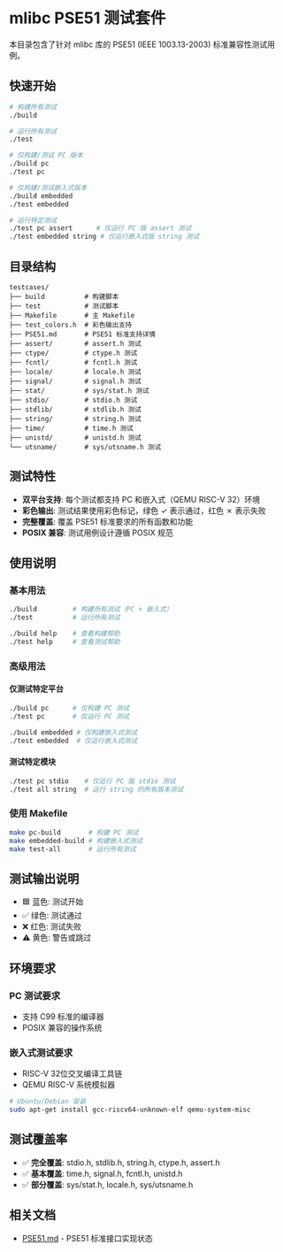 # mlibc PSE51 测试套件

本目录包含了针对 mlibc 库的 PSE51 (IEEE 1003.13-2003) 标准兼容性测试用例。

## 快速开始

```bash
# 构建所有测试
./build

# 运行所有测试
./test

# 仅构建/测试 PC 版本
./build pc
./test pc

# 仅构建/测试嵌入式版本
./build embedded
./test embedded

# 运行特定测试
./test pc assert      # 仅运行 PC 版 assert 测试
./test embedded string # 仅运行嵌入式版 string 测试
```

## 目录结构

```
testcases/
├── build          # 构建脚本
├── test           # 测试脚本
├── Makefile       # 主 Makefile
├── test_colors.h  # 彩色输出支持
├── PSE51.md       # PSE51 标准支持详情
├── assert/        # assert.h 测试
├── ctype/         # ctype.h 测试
├── fcntl/         # fcntl.h 测试
├── locale/        # locale.h 测试
├── signal/        # signal.h 测试
├── stat/          # sys/stat.h 测试
├── stdio/         # stdio.h 测试
├── stdlib/        # stdlib.h 测试
├── string/        # string.h 测试
├── time/          # time.h 测试
├── unistd/        # unistd.h 测试
└── utsname/       # sys/utsname.h 测试
```

## 测试特性

- **双平台支持**: 每个测试都支持 PC 和嵌入式（QEMU RISC-V 32）环境
- **彩色输出**: 测试结果使用彩色标记，绿色 ✓ 表示通过，红色 ✗ 表示失败
- **完整覆盖**: 覆盖 PSE51 标准要求的所有函数和功能
- **POSIX 兼容**: 测试用例设计遵循 POSIX 规范

## 使用说明

### 基本用法

```bash
./build         # 构建所有测试（PC + 嵌入式）
./test          # 运行所有测试

./build help    # 查看构建帮助
./test help     # 查看测试帮助
```

### 高级用法

#### 仅测试特定平台
```bash
./build pc      # 仅构建 PC 测试
./test pc       # 仅运行 PC 测试

./build embedded # 仅构建嵌入式测试
./test embedded  # 仅运行嵌入式测试
```

#### 测试特定模块
```bash
./test pc stdio    # 仅运行 PC 版 stdio 测试
./test all string  # 运行 string 的所有版本测试
```

### 使用 Makefile

```bash
make pc-build       # 构建 PC 测试
make embedded-build # 构建嵌入式测试
make test-all       # 运行所有测试
```

## 测试输出说明

- 🟦 蓝色: 测试开始
- ✅ 绿色: 测试通过
- ❌ 红色: 测试失败
- ⚠️ 黄色: 警告或跳过

## 环境要求

### PC 测试要求
- 支持 C99 标准的编译器
- POSIX 兼容的操作系统

### 嵌入式测试要求
- RISC-V 32位交叉编译工具链
- QEMU RISC-V 系统模拟器

```bash
# Ubuntu/Debian 安装
sudo apt-get install gcc-riscv64-unknown-elf qemu-system-misc
```

## 测试覆盖率

- ✅ **完全覆盖**: stdio.h, stdlib.h, string.h, ctype.h, assert.h
- ✅ **基本覆盖**: time.h, signal.h, fcntl.h, unistd.h
- ✅ **部分覆盖**: sys/stat.h, locale.h, sys/utsname.h

## 相关文档

- [PSE51.md](PSE51.md) - PSE51 标准接口实现状态
